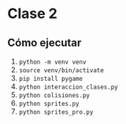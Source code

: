 # Clase 2

## Cómo ejecutar
1. `python -m venv venv`
2. `source venv/bin/activate`
3. `pip install pygame`
4. `python interaccion_clases.py`
5. `python colisiones.py`
6. `python sprites.py`
7. `python sprites_pro.py`